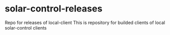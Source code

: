 # solar-control-releases
Repo for releases of local-client 
This is repository for builded clients of local solar-control clients
